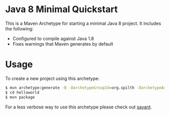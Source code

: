 # Java 8 Minimal Quickstart

This is a Maven Archetype for starting a minimal Java 8 project. It includes the following:

- Configured to compile against Java 1.8
- Fixes warnings that Maven generates by default

# Usage

To create a new project using this archetype:

```bash
$ mvn archetype:generate -B -DarchetypeGroupId=org.spilth -DarchetypeArtifactId=java8-minimal-quickstart -DgroupId=com.example -DartifactId=helloworld -Dversion=1.0.0
$ cd helloworld
$ mvn package
```

For a less verbose way to use this archetype please check out [savant](http://spilth.org/projects/savant/).
